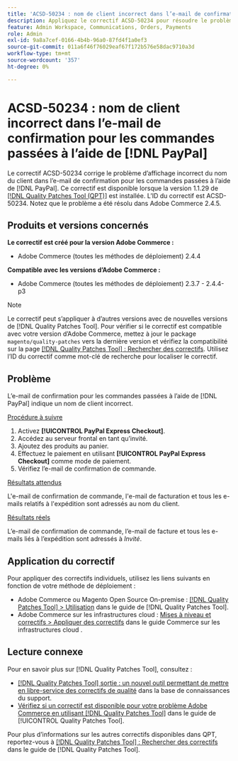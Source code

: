 ```yaml
---
title: 'ACSD-50234 : nom de client incorrect dans l’e-mail de confirmation pour les commandes passées à l’aide de  [!DNL PayPal]'
description: Appliquez le correctif ACSD-50234 pour résoudre le problème d’Adobe Commerce où le nom du client s’affiche incorrectement dans l’e-mail de confirmation pour les commandes passées à l’aide de  [!DNL PayPal].
feature: Admin Workspace, Communications, Orders, Payments
role: Admin
exl-id: 9a8a7cef-0166-4b4b-96a0-87fd4f1a0ef3
source-git-commit: 011a6f46f76029eaf67f172b576e58dac9710a3d
workflow-type: tm+mt
source-wordcount: '357'
ht-degree: 0%

---
```


# ACSD-50234 : nom de client incorrect dans l’e-mail de confirmation pour les commandes passées à l’aide de [!DNL PayPal]

Le correctif ACSD-50234 corrige le problème d’affichage incorrect du nom du client dans l’e-mail de confirmation pour les commandes passées à l’aide de [!DNL PayPal]. Ce correctif est disponible lorsque la version 1.1.29 de [[!DNL Quality Patches Tool (QPT)]](https://experienceleague.adobe.com/fr/docs/commerce-operations/tools/quality-patches-tool/quality-patches-tool-to-self-serve-quality-patches) est installée. L’ID du correctif est ACSD-50234. Notez que le problème a été résolu dans Adobe Commerce 2.4.5.

## Produits et versions concernés

**Le correctif est créé pour la version Adobe Commerce :**

* Adobe Commerce (toutes les méthodes de déploiement) 2.4.4

**Compatible avec les versions d’Adobe Commerce :**

* Adobe Commerce (toutes les méthodes de déploiement) 2.3.7 - 2.4.4-p3

>[!NOTE]
>
>Le correctif peut s’appliquer à d’autres versions avec de nouvelles versions de [!DNL Quality Patches Tool]. Pour vérifier si le correctif est compatible avec votre version d’Adobe Commerce, mettez à jour le package `magento/quality-patches` vers la dernière version et vérifiez la compatibilité sur la page [[!DNL Quality Patches Tool] : Rechercher des correctifs](https://experienceleague.adobe.com/tools/commerce-quality-patches/index.html?lang=fr). Utilisez l’ID du correctif comme mot-clé de recherche pour localiser le correctif.

## Problème

L’e-mail de confirmation pour les commandes passées à l’aide de [!DNL PayPal] indique un nom de client incorrect.

<u>Procédure à suivre</u>

1. Activez **[!UICONTROL PayPal Express Checkout]**.
1. Accédez au serveur frontal en tant qu’invité.
1. Ajoutez des produits au panier.
1. Effectuez le paiement en utilisant **[!UICONTROL PayPal Express Checkout]** comme mode de paiement.
1. Vérifiez l’e-mail de confirmation de commande.

<u>Résultats attendus</u>

L&#39;e-mail de confirmation de commande, l&#39;e-mail de facturation et tous les e-mails relatifs à l&#39;expédition sont adressés au nom du client.

<u>Résultats réels</u>

L’e-mail de confirmation de commande, l’e-mail de facture et tous les e-mails liés à l’expédition sont adressés à *Invité*.

## Application du correctif

Pour appliquer des correctifs individuels, utilisez les liens suivants en fonction de votre méthode de déploiement :

* Adobe Commerce ou Magento Open Source On-premise : [[!DNL Quality Patches Tool] > Utilisation](/help/tools/quality-patches-tool/usage.md) dans le guide de [!DNL Quality Patches Tool].
* Adobe Commerce sur les infrastructures cloud : [Mises à niveau et correctifs > Appliquer des correctifs](https://experienceleague.adobe.com/docs/commerce-cloud-service/user-guide/develop/upgrade/apply-patches.html?lang=fr) dans le guide Commerce sur les infrastructures cloud .

## Lecture connexe

Pour en savoir plus sur [!DNL Quality Patches Tool], consultez :

* [[!DNL Quality Patches Tool] sortie : un nouvel outil permettant de mettre en libre-service des correctifs de qualité](https://experienceleague.adobe.com/fr/docs/commerce-operations/tools/quality-patches-tool/quality-patches-tool-to-self-serve-quality-patches) dans la base de connaissances du support.
* [Vérifiez si un correctif est disponible pour votre problème Adobe Commerce en utilisant [!DNL Quality Patches Tool]](/help/tools/quality-patches-tool/patches-available-in-qpt/check-patch-for-magento-issue-with-magento-quality-patches.md) dans le guide de [!UICONTROL Quality Patches Tool].


Pour plus d’informations sur les autres correctifs disponibles dans QPT, reportez-vous à [[!DNL Quality Patches Tool] : Rechercher des correctifs](https://experienceleague.adobe.com/tools/commerce-quality-patches/index.html?lang=fr) dans le guide de [!DNL Quality Patches Tool].
